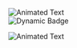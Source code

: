 ![Animated Text](https://i.giphy.com/media/v1.Y2lkPTc5MGI3NjExOTZtdmg4bWh2eGFmb2h6Z2gzd2J4OXdjNmNqZnV2ODg0MWJ3cjdrNSZlcD12MV9pbnRlcm5hbF9naWZfYnlfaWQmY3Q9Zw/ptp7jVo3he6BO/giphy.gif)
<br>
![Dynamic Badge](https://img.shields.io/badge/-LockedIN-brightgreen)
<br>



![Animated Text](https://i.giphy.com/media/v1.Y2lkPTc5MGI3NjExeW9ncm0ybDVyY2Y5cGNsNXdpOHFuamp4cnN2ZTV4ODR6endiZG5haiZlcD12MV9pbnRlcm5hbF9naWZfYnlfaWQmY3Q9Zw/SmaYvew52UlC9MmB6l/giphy.gif)
<br>

